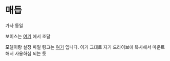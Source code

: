 # 매듭

가사 동일

보이스는 [여기](https://colab.research.google.com/drive/1el7oNl-gOitYBU5QfakP51sX5CjMgm3H?usp=sharing) 에서 조달

모델이랑 설정 파일 링크는 [여기](https://drive.google.com/drive/folders/1w1RvrhPIuz7V-tpTrcP1KITqv-VormSs?usp=drive_link) 입니다. 이거 그대로 자기 드라이브에 복사해서 마운트해서 사용하심 되는 듯
